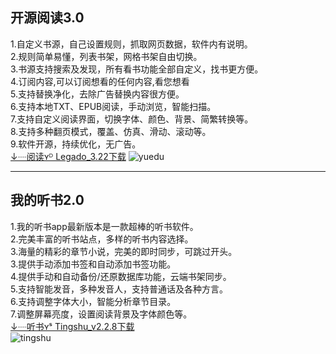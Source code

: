 ## 开源阅读3.0  
1.自定义书源，自己设置规则，抓取网页数据，软件内有说明。   
2.规则简单易懂，列表书架，网格书架自由切换。   
3.书源支持搜索及发现，所有看书功能全部自定义，找书更方便。   
4.订阅内容,可以订阅想看的任何内容,看您想看    
5.支持替换净化，去除广告替换内容很方便。   
6.支持本地TXT、EPUB阅读，手动浏览，智能扫描。   
7.支持自定义阅读界面，切换字体、颜色、背景、简繁转换等。  
8.支持多种翻页模式，覆盖、仿真、滑动、滚动等。  
9.软件开源，持续优化，无广告。  
[↓┈阅读ʏᴰ Legado_3.22下载](https://kunfei.lanzoui.com/b0f810h4b)
![yuedu](https://raw.githubusercontents.com/liu673cn/book/main/img/yuedu.jpg)   

------
## 我的听书2.0  
1.我的听书app最新版本是一款超棒的听书软件。   
2.完美丰富的听书站点，多样的听书内容选择。   
3.海量的精彩的章节小说，完美的即时同步，可跳过开头。  
3.提供手动添加书签和自动添加书签功能。   
4.提供手动和自动备份/还原数据库功能，云端书架同步。   
5.支持智能发音，多种发音人，支持普通话及各种方言。   
6.支持调整字体大小，智能分析章节目录。   
7.调整屏幕亮度，设置阅读背景及字体颜色等。   
[↓┈听书ʏˢ Tingshu_v2.2.8下载](https://pan.lanzoux.com/b873905)  
![tingshu](https://raw.githubusercontents.com/liu673cn/book/main/img/tingshu.jpg)   
